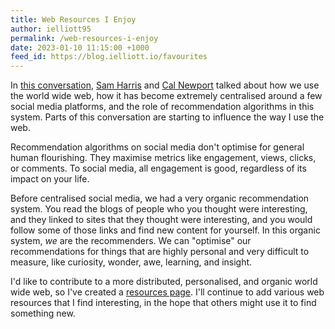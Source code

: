 ```yaml
---
title: Web Resources I Enjoy
author: ielliott95
permalink: /web-resources-i-enjoy
date: 2023-01-10 11:15:00 +1000
feed_id: https://blog.ielliott.io/favourites
---
```


In
[this
conversation](https://www.samharris.org/podcasts/making-sense-episodes/304-why-i-left-twitter),
[Sam Harris](https://www.samharris.org) and [Cal Newport](https://www.calnewport.com) talked about 
how we use the world wide web, how it has become extremely centralised around a few social media 
platforms, and the role of recommendation algorithms in this system. Parts of this conversation are
starting to influence the way I use the web.

Recommendation algorithms on social media don't optimise for general human flourishing.
They maximise metrics like engagement, views, clicks, or comments. To social media, all engagement is good,
regardless of its impact on your life.

Before centralised social media, we had a very organic recommendation system.
You read the blogs of people who you thought were interesting, and they linked 
to sites that they thought were interesting, and you would follow some of those links and find new 
content for yourself. In this organic system, *we* are the recommenders.
We can "optimise" our recommendations for things that are highly personal and very difficult to
measure, like curiosity, wonder, awe, learning, and insight.

I'd like to contribute to a more distributed, personalised, and organic world wide web, so I've
created a [resources page](/resources). I'll continue to add various web resources that I find
interesting, in the hope that others might use it to find something new.